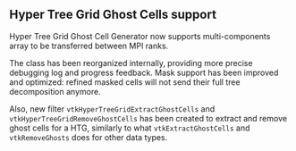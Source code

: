 ## Hyper Tree Grid Ghost Cells support

Hyper Tree Grid Ghost Cell Generator now supports multi-components array to be transferred between MPI ranks.

The class has been reorganized internally, providing more precise debugging log and progress feedback.
Mask support has been improved and optimized: refined masked cells will not send their full tree decomposition anymore.

Also, new filter `vtkHyperTreeGridExtractGhostCells` and `vtkHyperTreeGridRemoveGhostCells` has been created to extract
and remove ghost cells for a HTG, similarly to what `vtkExtractGhostCells` and `vtkRemoveGhosts` does for other data types.
